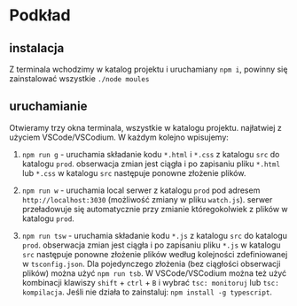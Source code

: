 # Podkład

## instalacja

Z terminala wchodzimy w katalog projektu i uruchamiany ```npm i```, powinny się zainstalować wszystkie ```./node moules```

## uruchamianie

Otwieramy trzy okna terminala, wszystkie w katalogu projektu. najłatwiej z użyciem VSCode/VSCodium. W każdym kolejno wpisujemy:

1. ```npm run g``` - uruchamia składanie kodu ```*.html``` i ```*.css``` z katalogu ```src``` do katalogu ```prod```. obserwacja zmian jest ciągła i po zapisaniu pliku ```*.html``` lub ```*.css``` w katalogu ```src``` następuje ponowne złożenie plików.

2. ```npm run w``` - uruchamia local serwer z katalogu ```prod``` pod adresem ```http://localhost:3030``` (możliwość zmiany w pliku ```watch.js```). serwer przeładowuje się automatycznie przy zmianie któregokolwiek z plików w katalogu ```prod```.

3. ```npm run tsw``` - uruchamia składanie kodu ```*.js``` z katalogu ```src``` do katalogu ```prod```. obserwacja zmian jest ciągła i po zapisaniu pliku ```*.js``` w katalogu ```src``` następuje ponowne złożenie plików według kolejności zdefiniowanej w ```tsconfig.json```. Dla pojedynczego złożenia (bez ciągłości obserwacji plików) można użyć ```npm run tsb```. W VSCode/VSCodium można też użyć kombinacji klawiszy ```shift``` + ```ctrl``` + ```B``` i wybrać  ```tsc: monitoruj``` lub ```tsc: kompilacja```. Jeśli nie działa to zainstaluj: ```npm install -g typescript```.